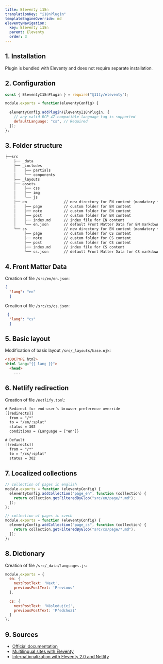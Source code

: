 ```yaml
---
title: Eleventy i18n
translationKey: "i18nPlugin"
templateEngineOverride: md
eleventyNavigation:
  key: Eleventy i18n
  parent: Eleventy
  order: 3
---
```

## 1. Installation
Plugin is bundled with Eleventy and does not require separate installation. 

## 2. Configuration
```js
const { EleventyI18nPlugin } = require("@11ty/eleventy");

module.exports = function(eleventyConfig) {
  
  eleventyConfig.addPlugin(EleventyI18nPlugin, {
    // any valid BCP 47-compatible language tag is supported
    defaultLanguage: "cs", // Required
  });
};
```
## 3. Folder structure
```html
├──src                        
    ├── _data                 
    ├── _includes             
    │    ├── partials       
    │    └── components      
    ├── _layouts              
    ├── assets                
    │    ├── css             
    │    ├── img             
    │    └── js              
    ├── en                 // new directory for EN content (mandatory + code according to IETF BCP 47)
    │    ├── page          // custom folder for EN content
    │    ├── note          // custom folder for EN content
    │    ├── post          // custom folder for EN content
    │    ├── index.md      // index file for EN content
    │    └── en.json       // default Front Matter Data for EN markdown files
    └── cs                 // new directory for EN content (mandatory + code according to IETF BCP 47)
         ├── page          // custom folder for CS content
         ├── note          // custom folder for CS content
         ├── post          // custom folder for CS content 
         ├── index.md      // index file for CS content
         └── cs.json       // default Front Matter Data for CS markdown files
```
## 4. Front Matter Data 
Creation of file `/src/en/en.json`: 
```json
{
  "lang": "en"
  }
```

Creation of file `/src/cs/cs.json`:
```json
 {
  "lang": "cs"
  }
```
## 5. Basic layout
Modification of basic layout `/src/_layouts/base.njk`:

```html
<!DOCTYPE html>
<html lang="{{ lang }}">
  <head>
    ...
```
## 6. Netlify redirection
Creation of file `/netlify.toml`: 

```html
# Redirect for end-user’s browser preference override
[[redirects]]
  from = "/*"
  to = "/en/:splat"
  status = 302
  conditions = {Language = ["en"]}

# Default
[[redirects]]
  from = "/*"
  to = "/cs/:splat"
  status = 302
```

## 7. Localized collections
```js
// collection of pages in english
module.exports = function (eleventyConfig) {
  eleventyConfig.addCollection("page_en", function (collection) {
    return collection.getFilteredByGlob("src/en/page/*.md");
  });
};

// collection of pages in czech
module.exports = function (eleventyConfig) {
  eleventyConfig.addCollection("page_cs", function (collection) {
    return collection.getFilteredByGlob("src/cs/page/*.md");
  });
};
```

## 8. Dictionary
Creation of file `/src/_data/languages.js`:
```js
module.exports = {
  en: {
    nextPostText: 'Next',
    previousPostText: 'Previous'
  },
  
  cs: {
    nextPostText: 'Následující',
    previousPostText: 'Předchozí'
  }
};
```

## 9. Sources
- [Official documentation](https://www.11ty.dev/docs/plugins/i18n/)
- [Multilingual sites with Eleventy](https://www.webstoemp.com/blog/multilingual-sites-eleventy/)
- [Internationalization with Eleventy 2.0 and Netlify](https://www.lenesaile.com/en/blog/internationalization-with-eleventy-20-and-netlify/)

